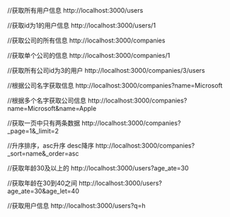 //获取所有用户信息
http://localhost:3000/users

//获取id为1的用户信息
http://localhost:3000/users/1

//获取公司的所有信息
http://localhost:3000/companies

//获取单个公司的信息
http://localhost:3000/companies/1

//获取所有公司id为3的用户
http://localhost:3000/companies/3/users

//根据公司名字获取信息
http://localhost:3000/companies?name=Microsoft

//根据多个名字获取公司信息
http://localhost:3000/companies?name=Microsoft&name=Apple

//获取一页中只有两条数据
http://localhost:3000/companies?_page=1&_limit=2

//升序排序，asc升序  desc降序
http://localhost:3000/companies?_sort=name&_order=asc

//获取年龄30及以上的
http://localhost:3000/users?age_ate=30

//获取年龄在30到40之间
http://localhost:3000/users?age_ate=30&age_let=40

//获取用户信息
http://localhost:3000/users?q=h